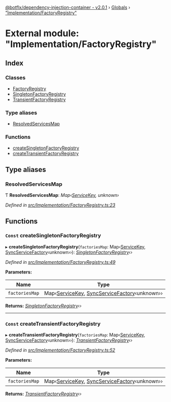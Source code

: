 [@botflx/dependency-injection-container - v2.0.1](../README.md) › [Globals](../globals.md) › ["Implementation/FactoryRegistry"](_implementation_factoryregistry_.md)

# External module: "Implementation/FactoryRegistry"

## Index

### Classes

* [FactoryRegistry](../classes/_implementation_factoryregistry_.factoryregistry.md)
* [SingletonFactoryRegistry](../classes/_implementation_factoryregistry_.singletonfactoryregistry.md)
* [TransientFactoryRegistry](../classes/_implementation_factoryregistry_.transientfactoryregistry.md)

### Type aliases

* [ResolvedServicesMap](_implementation_factoryregistry_.md#resolvedservicesmap)

### Functions

* [createSingletonFactoryRegistry](_implementation_factoryregistry_.md#const-createsingletonfactoryregistry)
* [createTransientFactoryRegistry](_implementation_factoryregistry_.md#const-createtransientfactoryregistry)

## Type aliases

###  ResolvedServicesMap

Ƭ **ResolvedServicesMap**: *Map‹[ServiceKey](_interfaces_.md#servicekey), unknown›*

*Defined in [src/Implementation/FactoryRegistry.ts:23](https://github.com/botflux/dependency-injection-container/blob/49e0ae1/packages/DIContainer/src/Implementation/FactoryRegistry.ts#L23)*

## Functions

### `Const` createSingletonFactoryRegistry

▸ **createSingletonFactoryRegistry**(`factoriesMap`: Map‹[ServiceKey](_interfaces_.md#servicekey), [SyncServiceFactory](_interfaces_.md#syncservicefactory)‹unknown››): *[SingletonFactoryRegistry](../classes/_implementation_factoryregistry_.singletonfactoryregistry.md)‹›*

*Defined in [src/Implementation/FactoryRegistry.ts:49](https://github.com/botflux/dependency-injection-container/blob/49e0ae1/packages/DIContainer/src/Implementation/FactoryRegistry.ts#L49)*

**Parameters:**

Name | Type |
------ | ------ |
`factoriesMap` | Map‹[ServiceKey](_interfaces_.md#servicekey), [SyncServiceFactory](_interfaces_.md#syncservicefactory)‹unknown›› |

**Returns:** *[SingletonFactoryRegistry](../classes/_implementation_factoryregistry_.singletonfactoryregistry.md)‹›*

___

### `Const` createTransientFactoryRegistry

▸ **createTransientFactoryRegistry**(`factoriesMap`: Map‹[ServiceKey](_interfaces_.md#servicekey), [SyncServiceFactory](_interfaces_.md#syncservicefactory)‹unknown››): *[TransientFactoryRegistry](../classes/_implementation_factoryregistry_.transientfactoryregistry.md)‹›*

*Defined in [src/Implementation/FactoryRegistry.ts:52](https://github.com/botflux/dependency-injection-container/blob/49e0ae1/packages/DIContainer/src/Implementation/FactoryRegistry.ts#L52)*

**Parameters:**

Name | Type |
------ | ------ |
`factoriesMap` | Map‹[ServiceKey](_interfaces_.md#servicekey), [SyncServiceFactory](_interfaces_.md#syncservicefactory)‹unknown›› |

**Returns:** *[TransientFactoryRegistry](../classes/_implementation_factoryregistry_.transientfactoryregistry.md)‹›*
